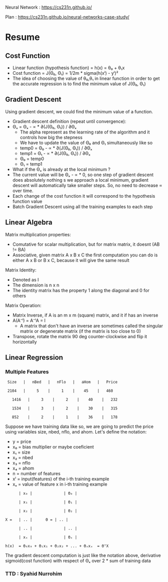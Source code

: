 Neural Network :
	https://cs231n.github.io/

Plan :
	https://cs231n.github.io/neural-networks-case-study/
	
# Resume 
## Cost Function
- Linear function (hypothesis function) = h(x) = θ₀ + θ₁x
- Cost function = J(Θ₀, Θ₁) = 1/2m * sigma(h(xⁱ) - yⁱ)²
- The idea of choosing the value of θ₀,θ₁ in linear function in order to get the accurate regression is to find the minimum value of J(Θ₀, Θ₁)

## Gradient Descent
Using gradient descent, we could find the minimum value of a function. 
- Gradient descent definition (repeat until convergence):
 - Θₓ = Θₓ - ∝ * ∂(J(Θ₀, Θ₁)) / ∂Θₓ
	- The alpha represent as the learning rate of the algorithm and it controls how big the stepness
	- We have to update the value of Θ₀ and Θ₁ simultaneously like so
	 - temp0 = Θ₀ - ∝ * ∂(J(Θ₀, Θ₁)) / ∂Θₓ
	 - temp1 = Θ₁ - ∝ * ∂(J(Θ₀, Θ₁)) / ∂Θₓ
	 - Θ₀ = temp0
	 - Θ₁ = temp1
 - What if the Θₓ is already at the local minimum ?
 - The current value will be Θₓ - ∝ * 0, so one step of gradient descent does absolutely nothing
s we approach a local minimum, gradient descent will automatically take smaller steps. So, no need to decrease ∝ over time.
 - Each change of the cost function it will correspond to the hypothesis function value
 - Batch Gradient Descent using all the training examples to each step

## Linear Algebra
Matrix multiplication properties:
 - Comutative for scalar multiplication, but for matrix matrix, it doesnt (AB != BA)
 - Associative, given matrix A x B x C the first computation you can do is either A x B or B x C, because it will give the same result

Matrix Identity:
 - Denoted as I
 - The dimension is n x n
 - The identity matrix has the property 1 along the diagonal and 0 for others

Matrix Operation:
 - Matrix Inverse, if A is an m x m (square) matrix, and it if has an inverse
  - A(A⁻ⁱ) = A⁻ⁱA = I
	- A matrix that don't have an inverse are sometimes called the singular matrix or degenerate matrix (if the matrix is too close to 0)
 - Transpose, rotate the matrix 90 deg counter-clockwise and flip it horizontally

## Linear Regression
### Multiple Features

`  Size   |   nBed   |   nFlo   |   aHom   |   Price    `

`  2104   |     5    |     1    |    45    |   460      ` 

`	 1416   |     3    |     2    |    40    |   232      `

`	 1534   |     3    |     2    |    30    |   315      `

`	 852    |     2    |     1    |    36    |   178      `



Suppose we have training data like so, we are going to predict the price using variables size, nbed, nflo, and ahom.
Let's define the notation:
 - y  = price
 - x₀ = bias multiplier or maybe coeficient
 - x₁ = size
 - x₂ = nbed
 - x₃ = nflo
 - x₄ = ahom
 - n  = number of features
 - xⁱ = input(features) of the i-th training example 
 - xₓ = value of feature x in i-th training example

`	  	| x₀ |				| Θ₀ | `

`	  	| x₁ |				| Θ₁ | `

`	  	| x₂ |				| Θ₂ | `

` X =	| .. |		Θ =	| .. | `

`	  	| .. |				| .. | `

`	  	| xₓ |				| Θₓ | `

` h(x)	= Θ₀x₀ + Θ₁x₁ + Θ₂x₂ + ... + Θₓxₓ 
	  		= ΘᵀX `

The gradient descent computation is just like the notation above, derivative sigmoid(cost function) with respect of Θₓ over 2 * sum of training data

### TTD : Syahid Nurrohim
